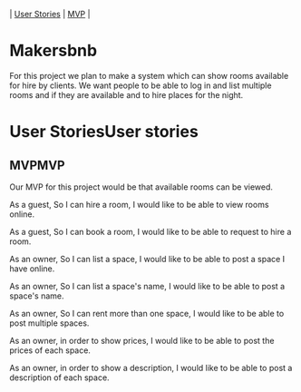 | [User Stories](#user_stories) | [MVP](#MVP) |
# Makersbnb 

For this project we plan to make a system which can show rooms available for hire by clients. We want people to be able to log in and list multiple rooms and if they are available and to hire places for the night.

# User Stories<a name="user stories">User stories</a>

## MVP<a name="MVP">MVP</a>
Our MVP for this project would be that available rooms can be viewed.

As a guest,
So I can hire a room,
I would like to be able to view rooms online.

As a guest,
So I can book a room,
I would like to be able to request to hire a room.

As an owner,
So I can list a space,
I would like to be able to post a space I have online.

As an owner,
So I can list a space's name,
I would like to be able to post a space's name.

As an owner,
So I can rent more than one space,
I would like to be able to post multiple spaces.

As an owner,
in order to show prices,
I would like to be able to post the prices of each space.

As an owner,
in order to show a description,
I would like to be able to post a description of each space.




